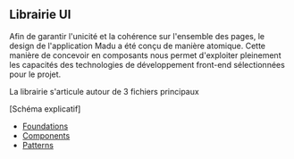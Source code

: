 ## Librairie UI

Afin de garantir l'unicité et la cohérence sur l'ensemble des pages, le design de l'application Madu a été conçu de manière atomique. Cette manière de concevoir en composants nous permet d'exploiter pleinement les capacités des technologies de développement front-end sélectionnées pour le projet.

La librairie s'articule autour de 3 fichiers principaux

[Schéma explicatif]

* [Foundations](https://www.figma.com/file/j79SVARYsjC2B0TZpzhoX6/Madu-%E2%80%93-Foundations?node-id=16%3A19)
* [Components](https://www.figma.com/file/UyDWHh099eP4XV6TmZal4M/Madu-%E2%80%93-Components?node-id=6%3A3)
* [Patterns](https://www.figma.com/file/Z4Y5NjUB5zI2xvmH3EYItB/Madu-%E2%80%93-Patterns?node-id=3%3A11)
